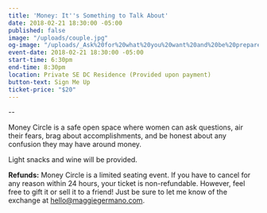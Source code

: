 ```yaml
---
title: 'Money: It''s Something to Talk About'
date: 2018-02-21 18:30:00 -05:00
published: false
image: "/uploads/couple.jpg"
og-image: "/uploads/_Ask%20for%20what%20you%20want%20and%20be%20prepared%20to%20get%20it._-cdec04.png"
event-date: 2018-02-21 18:30:00 -05:00
start-time: 6:30pm
end-time: 8:30pm
location: Private SE DC Residence (Provided upon payment)
button-text: Sign Me Up
ticket-price: "$20"
---
```



--

Money Circle is a safe open space where women can ask questions, air their fears, brag about accomplishments, and be honest about any confusion they may have around money.

Light snacks and wine will be provided.

**Refunds:** Money Circle is a limited seating event. If you have to cancel for any reason within 24 hours, your ticket is non-refundable. However, feel free to gift it or sell it to a friend! Just be sure to let me know of the exchange at [hello@maggiegermano.com](mailto:hello@maggiegermano.com).